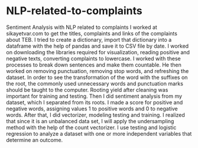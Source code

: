 # NLP-related-to-complaints
Sentiment Analysis with NLP related to complaints
I worked at sikayetvar.com to get the titles, complaints and links of the complaints about TEB. I tried to create a dictionary, import that dictionary into a dataframe with the help of pandas and save it to CSV file by date. I worked on downloading the libraries required for visualization, reading positive and negative texts, converting complaints to lowercase. I worked with these processes to break down sentences and make them countable. He then worked on removing punctuation, removing stop words, and refreshing the dataset. In order to see the transformation of the word with the suffixes on the root, the commonly used unnecessary words and punctuation marks should be taught to the computer. Rooting yield after cleaning was important for training and testing. Then I did sentiment analysis from my dataset, which I separated from its roots. I made a score for positive and negative words, assigning values ​​1 to positive words and 0 to negative words. After that, I did vectorizer, modeling testing and training. I realized that since it is an unbalanced data set, I will apply the undersampling method with the help of the count vectorizer. I use testing and logistic regression to analyze a dataset with one or more independent variables that determine an outcome.
